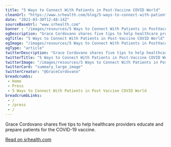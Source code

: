 ```yaml
--- 
title: "5 Ways to Connect With Patients in Post-Vaccine COVID World"
cleanUrl: "https://www.srhealth.com/blog/5-ways-to-connect-with-patients-in-post-vaccine-covid-world"
date: "2021-03-30T12:48:14Z"
sourceBaseUrl: "www.srhealth.com"
banner : "/images/resources/5 Ways to Connect With Patients in PostVaccine COVID World.jpeg_keepProtocol"
ogDescription: "Grace Cordovano shares five tips to help healthcare providers educate and prepare patients for the COVID-19 vaccine."
ogTitle: "5 Ways to Connect With Patients in Post-Vaccine COVID World"
ogImage: "/images/resources/5 Ways to Connect With Patients in PostVaccine COVID World.jpeg_keepProtocol"
ogType: "article"
twitterDescription: "Grace Cordovano shares five tips to help healthcare providers educate and prepare patients for the COVID-19 vaccine."
twitterTitle: "5 Ways to Connect With Patients in Post-Vaccine COVID World"
twitterImage: "/images/resources/5 Ways to Connect With Patients in PostVaccine COVID World.jpeg_keepProtocol"
twitterCard: "summary_large_image"
twitterCreator: "@GraceCordovano"
breadcrumbs:
 - Home
 - Press
 - 5 Ways to Connect With Patients in Post Vaccine COVID World
breadcrumbLinks:
 - / 
 - /press
 - / 
---
```

Grace Cordovano shares five tips to help healthcare providers educate and prepare patients for the COVID-19 vaccine.  
  
[Read on srhealth.com](https://www.srhealth.com/blog/5-ways-to-connect-with-patients-in-post-vaccine-covid-world)
